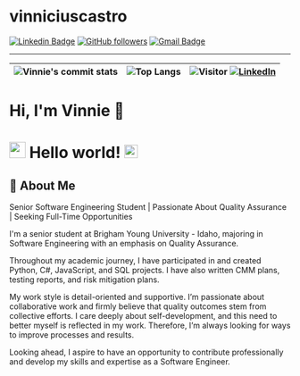 ﻿# vinniciuscastro
[![Linkedin Badge](https://img.shields.io/badge/-LinkedIn-blue?style=flat-square&logo=Linkedin&logoColor=white&link=[https://www.linkedin.com/in/vinnicius-castro/)](https://www.linkedin.com/in/vinnicius-castro/)
[![GitHub followers](https://img.shields.io/github/followers/roger18gm?label=Follow&style=social)](https://github.com/vinniciuscastro/?tab=follow)
[![Gmail Badge](https://img.shields.io/badge/-vcastroengineer@gmail.com-c14438?style=flat-square&logo=Gmail&logoColor=white&link=mailto:vcastroegineer@gmail.com)](mailto:vcastroengineer@gmail.com)
 
-------
| ![Vinnie's commit stats](https://github-readme-stats.vercel.app/api?username=vinniciuscastro&theme=algolia&count_private=true&show_icons=true)     |   ![Top Langs](https://github-readme-stats.vercel.app/api/top-langs/?username=vinniciuscastro&theme=algolia&layout=compact) | ![Visitor](https://visitor-badge.laobi.icu/badge?page_id=vinniciuscastro.vinniciuscastro) <a href="https://www.linkedin.com/in/vinnicius-castro/">![LinkedIn](https://img.shields.io/badge/LinkedIn-0077B5?style=for-the-badge&logo=linkedin&logoColor=white)</a> |
| ---- | ---- | ---- |
# Hi, I'm Vinnie 👋

# <img src="https://github.com/TheDudeThatCode/TheDudeThatCode/blob/master/Assets/Hi.gif" width="29px"> Hello world!&nbsp;<img src="https://github.com/TheDudeThatCode/TheDudeThatCode/blob/master/Assets/Earth.gif" width="24px">


## 🚀 About Me

Senior Software Engineering Student | Passionate About Quality Assurance | Seeking Full-Time Opportunities


I'm a senior student at Brigham Young University - Idaho, majoring in Software Engineering with an emphasis on Quality Assurance.

Throughout my academic journey, I have participated in and created Python, C#, JavaScript, and SQL projects. I have also written CMM plans, testing reports, and risk mitigation plans. 

My work style is detail-oriented and supportive. I’m passionate about collaborative work and firmly believe that quality outcomes stem from collective efforts. I care deeply about self-development, and this need to better myself is reflected in my work. Therefore, I’m always looking for ways to improve processes and results. 

Looking ahead, I aspire to have an opportunity to contribute professionally and develop my skills and expertise as a Software Engineer.
